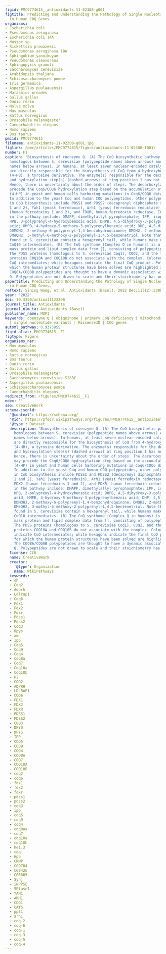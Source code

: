 ```yaml
---
figid: PMC9774615__antioxidants-11-02308-g001
figtitle: Predicting and Understanding the Pathology of Single Nucleotide Variants
  in Human COQ Genes
organisms:
- Escherichia coli
- Pseudomonas aeruginosa
- Escherichia coli 14A
- Nostoc sp.
- Rickettsia prowazekii
- Pseudomonas aeruginosa 18A
- Sphingobium yanoikuyae
- Pseudomonas oleovorans
- Sphingopyxis granuli
- Saccharomyces cerevisiae
- Arabidopsis thaliana
- Schizosaccharomyces pombe
- Iris germanica
- Aspergillus puulaauensis
- Marasmius oreades
- Gallus gallus
- Danio rerio
- Molva molva
- Mus musculus
- Rattus norvegicus
- Drosophila melanogaster
- Caenorhabditis elegans
- Homo sapiens
- Bos taurus
pmcid: PMC9774615
filename: antioxidants-11-02308-g001.jpg
figlink: /pmc/articles/PMC9774615/figure/antioxidants-11-02308-f001/
number: F1
caption: 'Biosynthesis of coenzyme Q. (A) The CoQ biosynthetic pathway is largely
  homologous between S. cerevisiae (polypeptide names above arrows) and humans (polypeptide
  names below arrows). In humans, at least seven nuclear-encoded catalytic proteins
  are directly responsible for the biosynthesis of CoQ from 4-hydroxybenzoic acid
  (4-HB), a tyrosine derivative. The enzyme(s) responsible for the decarboxylation
  and hydroxylation step(s) (dashed arrows) at ring position 1 has not been found.
  Hence, there is uncertainty about the order of steps. The decarboxylation step may
  precede the Coq6/COQ6 hydroxylation step based on the accumulation of 4-hydroxy-3-polyprenylphenol
  (4-HP) in yeast and human cells harboring mutations in Coq6/COQ6 data from [,,].
  In addition to the yeast Coq and human COQ polypeptides, other polypeptides involved
  in CoQ biosynthesis include PDSS1 and PDSS2 (decaprenyl diphosphate synthase subunits
  1 and 2), Yah1 (yeast ferredoxin), Arh1 (yeast ferredoxin reductase), FDX1 and FDX2
  (human ferredoxins 1 and 2), and FDXR, human ferredoxin reductase. Intermediates
  in the pathway include: DMAPP, dimethylallyl pyrophosphate; IPP, isopentenyl pyrophosphate;
  HPB, 3-polyprenyl-4-hydroxybenzoic acid; DHPB, 4,5-dihydroxy-3-polyprenylbenzoic
  acid; HMPB, 4-hydroxy-5-methoxy-3-polyprenylbenzoic acid; DHP, 4,5-dihydroxy-3-polyprenylphenol;
  DDMQH2, 2-methoxy-6-polyprenyl-1,4-benzohydroquinone; DMQH2, 2-methoxy-5-methyl-6-polyprenyl-1,4-benzohydroquinone;
  DMeQH2, 3-methyl-6-methoxy-2-polyprenyl-1,4,5-benzenetriol. Note that the intermediates
  found in S. cerevisiae contain a hexaprenyl tail, while humans make decaprenylated
  CoQ10 intermediates. (B) The CoQ synthome (Complex Q in humans) is a high-molecular
  mass protein and lipid complex data from [], consisting of polypeptides COQ3-COQ9.
  The PDSS proteins (homologous to S. cerevisiae Coq1), COQ2, and the lipid-binding
  proteins COQ10A and COQ10B do not associate with the complex. Colored hexagons indicate
  CoQ intermediates; white hexagons indicate the final CoQ product. Polypeptides for
  which the human protein structures have been solved are highlighted in pink. The
  COQ8A/COQ8B polypeptides are thought to have a dynamic association with complex
  Q. Polypeptides are not drawn to scale and their stoichiometry has not been determined.'
papertitle: Predicting and Understanding the Pathology of Single Nucleotide Variants
  in Human COQ Genes.
reftext: Sining Wang, et al. Antioxidants (Basel). 2022 Dec;11(12):2308.
year: '2022'
doi: 10.3390/antiox11122308
journal_title: Antioxidants
journal_nlm_ta: Antioxidants (Basel)
publisher_name: MDPI
keywords: coenzyme Q | ubiquinone | primary CoQ deficiency | mitochondrial disease
  | single nucleotide variants | Missense3D | COQ genes
automl_pathway: 0.9375955
figid_alias: PMC9774615__F1
figtype: Figure
organisms_ner:
- Mus musculus
- Homo sapiens
- Rattus norvegicus
- Bos taurus
- Danio rerio
- Gallus gallus
- Drosophila melanogaster
- Saccharomyces cerevisiae S288C
- Aspergillus puulaauensis
- Schizosaccharomyces pombe
- Caenorhabditis elegans
redirect_from: /figures/PMC9774615__F1
ndex: ''
seo: CreativeWork
schema-jsonld:
  '@context': https://schema.org/
  '@id': https://pfocr.wikipathways.org/figures/PMC9774615__antioxidants-11-02308-g001.html
  '@type': Dataset
  description: 'Biosynthesis of coenzyme Q. (A) The CoQ biosynthetic pathway is largely
    homologous between S. cerevisiae (polypeptide names above arrows) and humans (polypeptide
    names below arrows). In humans, at least seven nuclear-encoded catalytic proteins
    are directly responsible for the biosynthesis of CoQ from 4-hydroxybenzoic acid
    (4-HB), a tyrosine derivative. The enzyme(s) responsible for the decarboxylation
    and hydroxylation step(s) (dashed arrows) at ring position 1 has not been found.
    Hence, there is uncertainty about the order of steps. The decarboxylation step
    may precede the Coq6/COQ6 hydroxylation step based on the accumulation of 4-hydroxy-3-polyprenylphenol
    (4-HP) in yeast and human cells harboring mutations in Coq6/COQ6 data from [,,].
    In addition to the yeast Coq and human COQ polypeptides, other polypeptides involved
    in CoQ biosynthesis include PDSS1 and PDSS2 (decaprenyl diphosphate synthase subunits
    1 and 2), Yah1 (yeast ferredoxin), Arh1 (yeast ferredoxin reductase), FDX1 and
    FDX2 (human ferredoxins 1 and 2), and FDXR, human ferredoxin reductase. Intermediates
    in the pathway include: DMAPP, dimethylallyl pyrophosphate; IPP, isopentenyl pyrophosphate;
    HPB, 3-polyprenyl-4-hydroxybenzoic acid; DHPB, 4,5-dihydroxy-3-polyprenylbenzoic
    acid; HMPB, 4-hydroxy-5-methoxy-3-polyprenylbenzoic acid; DHP, 4,5-dihydroxy-3-polyprenylphenol;
    DDMQH2, 2-methoxy-6-polyprenyl-1,4-benzohydroquinone; DMQH2, 2-methoxy-5-methyl-6-polyprenyl-1,4-benzohydroquinone;
    DMeQH2, 3-methyl-6-methoxy-2-polyprenyl-1,4,5-benzenetriol. Note that the intermediates
    found in S. cerevisiae contain a hexaprenyl tail, while humans make decaprenylated
    CoQ10 intermediates. (B) The CoQ synthome (Complex Q in humans) is a high-molecular
    mass protein and lipid complex data from [], consisting of polypeptides COQ3-COQ9.
    The PDSS proteins (homologous to S. cerevisiae Coq1), COQ2, and the lipid-binding
    proteins COQ10A and COQ10B do not associate with the complex. Colored hexagons
    indicate CoQ intermediates; white hexagons indicate the final CoQ product. Polypeptides
    for which the human protein structures have been solved are highlighted in pink.
    The COQ8A/COQ8B polypeptides are thought to have a dynamic association with complex
    Q. Polypeptides are not drawn to scale and their stoichiometry has not been determined.'
  license: CC0
  name: CreativeWork
  creator:
    '@type': Organization
    name: WikiPathways
  keywords:
  - oh
  - Coq2
  - Adprh
  - Ldlrap1
  - Coq6
  - Fdx1
  - Fdx2
  - Fdxr
  - Pdss1
  - Pdss2
  - Coq3
  - Dpys
  - am
  - Ipp
  - Coq5
  - Coq9
  - Coq4
  - Coq8a
  - Coq7
  - Coq10a
  - Coq10b
  - H2
  - COQ2
  - ADPRH
  - LDLRAP1
  - COQ6
  - FDX1
  - FDX2
  - FDXR
  - PDSS1
  - PDSS2
  - COQ3
  - DPYD
  - DPYS
  - IPP
  - COQ5
  - COQ9
  - COQ4
  - COQ8A
  - COQ7
  - COQ10A
  - COQ10B
  - coq2
  - coq6
  - fdx1
  - fdx2
  - fdxr
  - pdss1
  - pdss2
  - coq3
  - ipp
  - coq5
  - coq9
  - coq4
  - coq8aa
  - coq7
  - coq10a
  - coq10b
  - he1.3
  - coq
  - Hpb
  - CRMP
  - CG9784
  - CG9426
  - CG6805
  - Synj
  - INPP5E
  - 5PtaseI
  - YAH1
  - ARH1
  - COQ1
  - CAT5
  - ppt1
  - arh1
  - coq-2
  - coq-6
  - coq-1
  - coq-3
  - coq-5
  - coq-4
---
```

